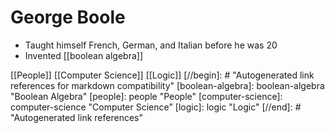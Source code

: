 # George Boole

- Taught himself French, German, and Italian before he was 20
- Invented [[boolean algebra]]

[[People]] [[Computer Science]] [[Logic]]
[//begin]: # "Autogenerated link references for markdown compatibility"
[boolean-algebra]: boolean-algebra "Boolean Algebra"
[people]: people "People"
[computer-science]: computer-science "Computer Science"
[logic]: logic "Logic"
[//end]: # "Autogenerated link references"